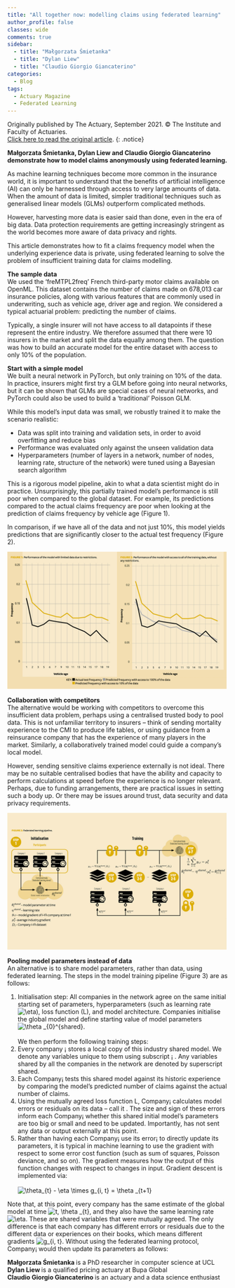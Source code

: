```yaml
---
title: "All together now: modelling claims using federated learning"
author_profile: false 
classes: wide
comments: true
sidebar:
  - title: "Małgorzata Śmietanka"
  - title: "Dylan Liew"
  - title: "Claudio Giorgio Giancaterino"
categories:
  - Blog
tags:
  - Actuary Magazine
  - Federated Learning
---
```


Originally published by The Actuary, September 2021. © The Institute and Faculty of Actuaries. <br>
<a href="https://www.theactuary.com/2021/08/31/all-together-now-modelling-claims-using-federated-learning"> Click here to read the original article</a>.
{: .notice}

<b> Małgorzata Śmietanka, Dylan Liew and Claudio Giorgio Giancaterino demonstrate how to model claims anonymously using federated learning. </b>

As machine learning techniques become more common in the insurance world, it is important to understand that the benefits of artificial intelligence (AI) can only be harnessed through access to very large amounts of data. When the amount of data is limited, simpler traditional techniques such as generalised linear models (GLMs) outperform complicated methods.

However, harvesting more data is easier said than done, even in the era of big data. Data protection requirements are getting increasingly stringent as the world becomes more aware of data privacy and rights.

This article demonstrates how to fit a claims frequency model when the underlying experience data is private, using federated learning to solve the problem of insufficient training data for claims modelling.

<b> The sample data </b>
<br>
We used the ‘freMTPL2freq’ French third-party motor claims available on OpenML. This dataset contains the number of claims made on 678,013 car insurance policies, along with various features that are commonly used in underwriting, such as vehicle age, driver age and region. We considered a typical actuarial problem: predicting the number of claims.

Typically, a single insurer will not have access to all datapoints if these represent the entire industry. We therefore assumed that there were 10 insurers in the market and split the data equally among them. The question was how to build an accurate model for the entire dataset with access to only 10% of the population.

<b> Start with a simple model </b>
<br>
We built a neural network in PyTorch, but only training on 10% of the data. In practice, insurers might first try a GLM before going into neural networks, but it can be shown that GLMs are special cases of neural networks, and PyTorch could also be used to build a ‘traditional’ Poisson GLM.

While this model’s input data was small, we robustly trained it to make the scenario realistic:
<ul>
  <li> Data was split into training and validation sets, in order to avoid overfitting and reduce bias </li>
  <li> Performance was evaluated only against the unseen validation data </li>
  <li> Hyperparameters (number of layers in a network, number of nodes, learning rate, structure of the network) were tuned using a Bayesian search algorithm </li>
</ul>

This is a rigorous model pipeline, akin to what a data scientist might do in practice. Unsurprisingly, this partially trained model’s performance is still poor when compared to the global dataset. For example, its predictions compared to the actual claims frequency are poor when looking at the prediction of claims frequency by vehicle age (Figure 1).

In comparison, if we have all of the data and not just 10%, this model yields predictions that are significantly closer to the actual test frequency (Figure 2).

<img src="/assets/images/federated-learning/All-together-now_Figure-1-2_0.jpg" style="width: auto; height: auto;max-width: 500px;max-height: 500px">

<b> Collaboration with competitors </b>
<br>
The alternative would be working with competitors to overcome this insufficient data problem, perhaps using a centralised trusted body to pool data. This is not unfamiliar territory to insurers – think of sending mortality experience to the CMI to produce life tables, or using guidance from a reinsurance company that has the experience of many players in the market. Similarly, a collaboratively trained model could guide a company’s local model.

However, sending sensitive claims experience externally is not ideal. There may be no suitable centralised bodies that have the ability and capacity to perform calculations at speed before the experience is no longer relevant. Perhaps, due to funding arrangements, there are practical issues in setting such a body up. Or there may be issues around trust, data security and data privacy requirements.

<img src="/assets/images/federated-learning/All-together-now_Figure-3.jpg" style="width: auto; height: auto;max-width: 500px;max-height: 500px">

<b> Pooling model parameters instead of data </b>
<br>
An alternative is to share model parameters, rather than data, using federated learning. The steps in the model training pipeline (Figure 3) are as follows:
<ol>
<li> Initialisation step: All companies in the network agree on the same initial starting set of parameters, hyperparameters (such as learning rate <img src="https://latex.codecogs.com/svg.image?\eta&space;" title="\eta " />), loss function (L), and model architecture. Companies initialise the global model and define starting value of model parameters <img src="https://latex.codecogs.com/svg.image?\theta&space;_{0}^{shared}" title="\theta _{0}^{shared}" />. </li>
<br>
We then perform the following training steps:
<br>
<li> Every company ¡ ​stores a local copy of this industry shared model. We denote any variables unique to them using subscript ¡ . Any variables shared by all the companies in the network are denoted by superscript shared. </li>
<li> Each Company¡ tests this shared model against its historic experience by comparing the model’s predicted number of claims against the actual number of claims. </li>
<li> Using the mutually agreed loss function L, Company¡  calculates model errors or residuals on its data – call it . The size and sign of these errors inform each Company¡ whether this shared initial model’s parameters are too big or small and need to be updated. Importantly,  has not sent any data or output externally at this point. </li>
<li> Rather than having each Company¡  use its error¡ to directly update its parameters, it is typical in machine learning to use the gradient with respect to some error cost function (such as sum of squares, Poisson deviance, and so on). The gradient measures how the output of this function changes with respect to changes in input. Gradient descent is implemented via:</li>
<br>
<img src="https://latex.codecogs.com/svg.image?\theta_{t}&space;-&space;\eta&space;\times&space;&space;g_{i,&space;t}&space;=&space;\theta&space;_{t&plus;1}" title="\theta_{t} - \eta \times g_{i, t} = \theta _{t+1}" />
<br>
</ol>

Note that, at this point, every company has the same estimate of the global model at time <img src="https://latex.codecogs.com/svg.image?t,&space;\theta&space;_{t}" title="t, \theta _{t}" />, and they also have the same learning rate <img src="https://latex.codecogs.com/svg.image?\eta&space;" title="\eta " />. These are shared variables that were mutually agreed. The only difference is that each company has different errors or residuals due to the different data or experiences on their books, which means different gradients <img src="https://latex.codecogs.com/svg.image?g_{i,&space;t}" title="g_{i, t}" />. Without using the federated learning protocol, Company¡ would then update its parameters as follows:


<b> Małgorzata Śmietanka </b> is a PhD researcher in computer science at UCL <br>
<b> Dylan Liew </b> is a qualified pricing actuary at Bupa Global <br>
<b> Claudio Giorgio Giancaterino </b> is an actuary and a data science enthusiast







